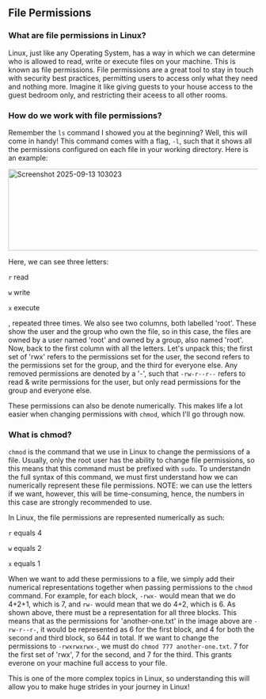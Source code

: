 ## File Permissions

### What are file permissions in Linux?

Linux, just like any Operating System, has a way in which we can determine who is allowed to read, write or execute files on your machine. This is known as file permissions. File permissions are a great tool to stay in touch with security best practices, permitting users to access only what they need and nothing more. Imagine it like giving guests to your house access to the guest bedroom only, and restricting their aceess to all other rooms.

### How do we work with file permissions?

Remember the ```ls``` command I showed you at the beginning? Well, this will come in handy! This command comes with a flag, ```-l```, such that it shows all the permissions configured on each file in your working directory. Here is an example:

<img width="511" height="165" alt="Screenshot 2025-09-13 103023" src="https://github.com/user-attachments/assets/e2e9f346-7393-47ce-ab52-e03168a96f69" />

Here, we can see three letters:

```r``` read

```w``` write 

```x``` execute

, repeated three times. We also see two columns, both labelled 'root'. These show the user and the group who own the file, so in this case, the files are owned by a user named 'root' and owned by a group, also named 'root'. Now, back to the first column with all the letters. Let's unpack this; the first set of 'rwx' refers to the permissions set for the user, the second refers to the permissions set for the group, and the third for everyone else. Any removed permissions are denoted by a '-', such that ```-rw-r--r--``` refers to read & write permissions for the user, but only read permissions for the group and everyone else. 

These permissions can also be denote numerically. This makes life a lot easier when changing permissions with ```chmod```, which I'll go through now.

### What is chmod?

```chmod``` is the command that we use in Linux to change the permissions of a file. Usually, only the root user has the ability to change file permissions, so this means that this command must be prefixed with ```sudo```. To understandn the full syntax of this command, we must first understand how we can numerically represent these file permissions. NOTE: we can use the letters if we want, however, this will be time-consuming, hence, the numbers in this case are strongly recommended to use.

In Linux, the file permissions are represented numerically as such:

```r``` equals 4

```w``` equals 2

```x``` equals 1

When we want to add these permissions to a file, we simply add their numerical representations together when passing permissions to the ```chmod``` command. For example, for each block, ```-rwx-``` would mean that we do 4+2+1, which is 7, and ```rw-``` would mean that we do 4+2, which is 6. As shown above, there must be a representation for all three blocks. 
This means that as the permissions for 'another-one.txt' in the image above are ```-rw-r--r-```, it would be represented as 6 for the first block, and 4 for both the second and third block, so 644 in total. 
If we want to change the permissions to ```-rwxrwxrwx-```, we must do ```chmod 777 another-one.txt```. 7 for the first set of 'rwx', 7 for the second, and 7 for the third. This grants everone on your machine full access to your file.

This is one of the more complex topics in Linux, so understanding this will allow you to make huge strides in your journey in Linux!
